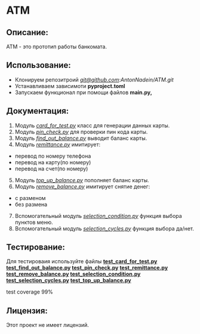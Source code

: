# ATM

## Описание:

ATM - это прототип работы банкомата.

## Использование:
* Клонируем репозитроий *git@github.com:AntonNadein/ATM.git*
* Устанавливаем зависимоти **pyproject.toml**
* Запускаем функционал при помощи файлов **main.py,**


## Документация:
1. Модуль *[card_for_test.py](src%2Fcard_for_test.py)* класс для генерации данных карты.
2. Модуль *[pin_check.py](src%2Fpin_check.py)* для проверки пин кода карты.
3. Модуль *[find_out_balance.py](src%2Ffind_out_balance.py)* выводит баланс карты.
4. Модуль *[remittance.py](src%2Fremittance.py)* имитирует:
- перевод по номеру телефона
- перевод на карту(по номеру)
- перевод на счет(по номеру)
5. Модуль *[top_up_balance.py](src%2Ftop_up_balance.py)* пополняет баланс карты.
6. Модуль *[remove_balance.py](src%2Fremove_balance.py)* имитирует снятие денег:
- с разменом
- без размена
7. Вспомогательный модуль *[selection_condition.py](src%2Fselection_condition.py)* функция выбора пунктов меню.
8. Вспомогательный модуль *[selection_cycles.py](src%2Fselection_cycles.py)* функция выбора да/нет.

## Тестирование:
Для тестироваия используйте файлы 
**[test_card_for_test.py](tests%2Ftest_card_for_test.py)
[test_find_out_balance.py](tests%2Ftest_find_out_balance.py)
[test_pin_check.py](tests%2Ftest_pin_check.py)
[test_remittance.py](tests%2Ftest_remittance.py)
[test_remove_balance.py](tests%2Ftest_remove_balance.py)
[test_selection_condition.py](tests%2Ftest_selection_condition.py)
[test_selection_cycles.py](tests%2Ftest_selection_cycles.py)
[test_top_up_balance.py](tests%2Ftest_top_up_balance.py)**

test coverage 99%

## Лицензия:

Этот проект не имеет лицензий.